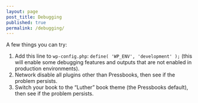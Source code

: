 ```yaml
---
layout: page
post_title: Debugging
published: true
permalink: /debugging/
---
```


A few things you can try:

1. Add this line to `wp-config.php`: `define( 'WP_ENV', 'development' );` (this will enable some debugging features and outputs that are not enabled in production environments).
2. Network disable all plugins other than Pressbooks, then see if the problem persists.
3. Switch your book to the “Luther” book theme (the Pressbooks default), then see if the problem persists.
